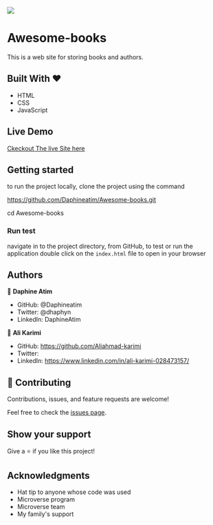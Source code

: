 ![](https://img.shields.io/badge/Microverse-blueviolet)

# Awesome-books

This is a web site for storing books and authors.

## Built With &hearts;

- HTML
- CSS
- JavaScript

## Live Demo

[Ckeckout The live Site here]()

## Getting started

to run the project locally, clone the project using the command

https://github.com/Daphineatim/Awesome-books.git

cd Awesome-books

### Run test

navigate in to the project directory, from GitHub,
to test or run the application double click on the `index.html` file to open in your browser

## Authors

👤 **Daphine Atim**

- GitHub: @Daphineatim
- Twitter: @dhaphyn
- LinkedIn: DaphineAtim

👤 **Ali Karimi**

- GitHub: https://github.com/Aliahmad-karimi
- Twitter:
- LinkedIn: https://www.linkedin.com/in/ali-karimi-028473157/

## 🤝 Contributing

Contributions, issues, and feature requests are welcome!

Feel free to check the [issues page](../../issues/).

## Show your support

Give a ⭐️ if you like this project!

## Acknowledgments

- Hat tip to anyone whose code was used
- Microverse program
- Microverse team
- My family's support
